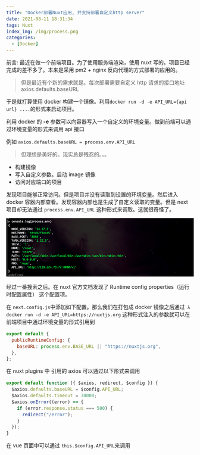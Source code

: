 ```yaml
---
title: "Docker部署Nuxt应用, 并支持部署自定义http server"
date: 2021-08-11 18:31:34
tags: Nuxt
index_img: /img/process.png
categories:
  - [Docker]
---
```


前言: 最近在做一个前端项目。为了使用服务端渲染，使用 nuxt 写的。项目已经完成的差不多了。本来是采用 pm2 + nginx 反向代理的方式部署的应用的。

> 但是最近有个新的需求就是。每次部署需要自定义 http 请求的接口地址 axios.defaults.baseURL

于是就打算使用 docker 构建一个镜像。利用`docker run -d -e API_URL={api url} ....`的形式来启动项目。

利用 docker 的 **-e** 参数可以向容器写入一个自定义的环境变量。做到前端可以通过环境变量的形式来调用 api 接口

例如 `axios.defaults.baseURL = process.env.API_URL `

> 但理想是美好的。现实总是残忍的。。。

- 构建镜像
- 写入自定义参数。启动 image 镜像
- 访问对应端口的项目

发现项目能够正常访问。但是项目并没有读取到设置的环境变量。然后进入 docker 容器内部查看。发现容器内部也是生成了自定义读取的变量。但是 next 项目却无法通过 `process.env.API_URL` 这种形式来调取。这就很奇怪了。

![image-20211116102527849](../img/process.png)

经过一番搜索之后。在 nuxt 官方文档发现了 Runtime config properties（运行时配置属性） 这个配置项。

在 `next.config.js`中添加如下配置。那么我们在打包成 docker 镜像之后通过` λ docker run -d -e API_URL=https://nuxtjs.org` 这种形式注入的参数就可以在前端项目中通过环境变量的形式引用到

```javascript
export default {
  publicRuntimeConfig: {
    baseURL: process.env.BASE_URL || "https://nuxtjs.org",
  },
};
```

在 nuxt plugins 中 引用的 axios 可以通过以下形式来调用

```javascript
export default function ({ $axios, redirect, $config }) {
  $axios.defaults.baseURL = $config.API_URL;
  $axios.defaults.timeout = 30000;
  $axios.onError((error) => {
    if (error.response.status === 500) {
      redirect("/error");
    }
  });
}
```

在 vue 页面中可以通过 `this.$config.API_URL`来调用
